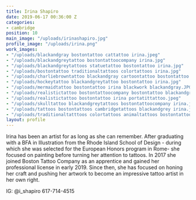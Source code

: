 ```yaml
---
title: Irina Shapiro
date: 2019-06-17 00:36:00 Z
categories:
- cambridge
position: 10
main_image: "/uploads/irinashapiro.jpg"
profile_image: "/uploads/irina.png"
work_images:
- "/uploads/blackandgray bostontattoo cattattoo irina.jpeg"
- "/uploads/blackandgreytattoo bostontattoocompany irina.jpg"
- "/uploads/blackandgreytattoos statuetattoo bostontattoo irina.jpg"
- "/uploads/bostontattoo traditionaltattoos colortattoos irina.jpg"
- "/uploads/charliebrowntattoo blackandgray cartoontattoo bostontattoo irina.png"
- "/uploads/hockeytattoo blackandgreytattoo bostontattoo irina.jpg"
- "/uploads/mermaidtattoo bostontattoo irina blackwork blackandgray.JPG"
- "/uploads/realistictattoo bostontattoocompany bostontattoo blackandgray irina.jpg"
- "/uploads/realistictattoo bostontattoo irina portatittattoo.jpeg"
- "/uploads/skulltattoo blackandgreytattoos bostontattoocompany irina.jpg"
- "/uploads/tattoos bostontattoos cambridgetattoos blackandgrey irina.jpeg"
- "/uploads/traditionaltatttoos colortattoos animaltattoos bostontattoo irina.jpg"
layout: profile
---
```


Irina has been an artist for as long as she can remember. After graduating with a BFA in Illustration from the Rhode Island School of Design - during which she was selected for the European Honors program in Rome- she focused on painting before turning her attention to tattoos. In 2017 she joined Boston Tattoo Company as an apprentice and gained her professional license in early 2019. Since then, she has focused on honing her craft and pushing her artwork to become an impressive tattoo artist in her own right. 

IG: @i_shapiro
617-714-4515